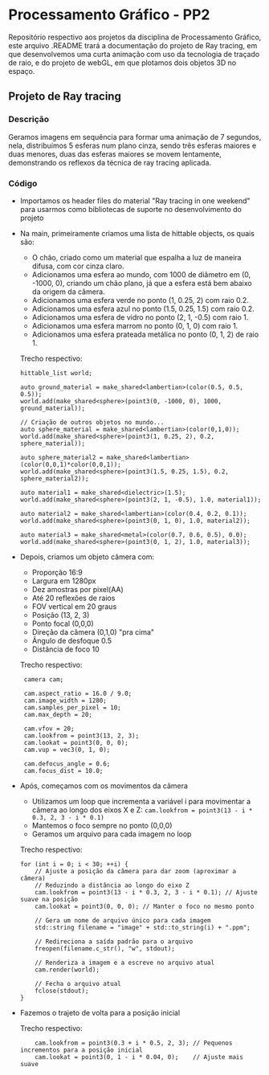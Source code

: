 # Processamento Gráfico - PP2
Repositório respectivo aos projetos da disciplina de Processamento Gráfico, este arquivo .README trará a documentação do projeto de Ray tracing, em que desenvolvemos uma curta animação com uso da tecnologia de traçado de raio, e do projeto de webGL, em que plotamos dois objetos 3D no espaço.

## Projeto de Ray tracing
### Descrição
Geramos imagens em sequência para formar uma animação de 7 segundos, nela, distribuímos 5 esferas num plano cinza, sendo três esferas maiores e duas menores, duas das esferas maiores se movem lentamente, demonstrando os reflexos da técnica de ray tracing aplicada.

### Código

- Importamos os header files do material "Ray tracing in one weekend" para usarmos como bibliotecas de suporte no desenvolvimento do projeto

- Na main, primeiramente criamos uma lista de hittable objects, os quais são:

	- O chão, criado como um material que espalha a luz de maneira difusa, com cor cinza claro.
	- Adicionamos uma esfera ao mundo, com 1000 de diâmetro em (0, -1000, 0), criando um chão plano, já que a esfera está bem abaixo da origem da câmera.
	- Adicionamos uma esfera verde no ponto (1, 0.25, 2) com raio 0.2.
	- Adicionamos uma esfera azul no ponto (1.5, 0.25, 1.5) com raio 0.2.
	- Adicionamos uma esfera de vidro no ponto (2, 1, -0.5) com raio 1.
	- Adicionamos uma esfera marrom no ponto (0, 1, 0) com raio 1.
	- Adicionamos uma esfera prateada metálica no ponto (0, 1, 2) de raio 1.
	
    Trecho respectivo:
	````
    hittable_list world;

    auto ground_material = make_shared<lambertian>(color(0.5, 0.5, 0.5));
    world.add(make_shared<sphere>(point3(0, -1000, 0), 1000, ground_material));

    // Criação de outros objetos no mundo...
    auto sphere_material = make_shared<lambertian>(color(0,1,0));
    world.add(make_shared<sphere>(point3(1, 0.25, 2), 0.2, sphere_material));

    auto sphere_material2 = make_shared<lambertian>(color(0,0,1)*color(0,0,1));
    world.add(make_shared<sphere>(point3(1.5, 0.25, 1.5), 0.2, sphere_material2));

    auto material1 = make_shared<dielectric>(1.5);
    world.add(make_shared<sphere>(point3(2, 1, -0.5), 1.0, material1));

    auto material2 = make_shared<lambertian>(color(0.4, 0.2, 0.1));
    world.add(make_shared<sphere>(point3(0, 1, 0), 1.0, material2));

    auto material3 = make_shared<metal>(color(0.7, 0.6, 0.5), 0.0);
    world.add(make_shared<sphere>(point3(0, 1, 2), 1.0, material3)); 
    ````
- Depois, criamos um objeto câmera com:
	- Proporção 16:9
	- Largura em 1280px
	- Dez amostras por pixel(AA)
	- Até 20 reflexões de raios
	- FOV vertical em 20 graus
	- Posição (13, 2, 3)
	- Ponto focal (0,0,0)
	- Direção da câmera (0,1,0) "pra cima" 
	- Ângulo de desfoque 0.5
	- Distância de foco 10
   
   Trecho respectivo:
   ````
    camera cam;

    cam.aspect_ratio = 16.0 / 9.0;
    cam.image_width = 1280;
    cam.samples_per_pixel = 10;
    cam.max_depth = 20;

    cam.vfov = 20;
    cam.lookfrom = point3(13, 2, 3);
    cam.lookat = point3(0, 0, 0);
    cam.vup = vec3(0, 1, 0);

    cam.defocus_angle = 0.6;
    cam.focus_dist = 10.0;
    ````
- Após, começamos com os movimentos da câmera
	- Utilizamos um loop que incrementa a variável i para movimentar a câmera ao longo dos eixos X e Z: ````cam.lookfrom = point3(13 - i * 0.3, 2, 3 - i * 0.1)````
	- Mantemos o foco sempre no ponto (0,0,0)
	- Geramos um arquivo para cada imagem no loop

	Trecho respectivo:
    ````    // Loop para gerar diferentes imagens(ida)
    for (int i = 0; i < 30; ++i) {
        // Ajuste a posição da câmera para dar zoom (aproximar a câmera)
        // Reduzindo a distância ao longo do eixo Z
        cam.lookfrom = point3(13 - i * 0.3, 2, 3 - i * 0.1); // Ajuste suave na posição
        cam.lookat = point3(0, 0, 0); // Manter o foco no mesmo ponto

        // Gera um nome de arquivo único para cada imagem
        std::string filename = "image" + std::to_string(i) + ".ppm";

        // Redireciona a saída padrão para o arquivo
        freopen(filename.c_str(), "w", stdout);

        // Renderiza a imagem e a escreve no arquivo atual
        cam.render(world);

        // Fecha o arquivo atual
        fclose(stdout);
    } 
    ````
- Fazemos o trajeto de volta para a posição inicial
	
    Trecho respectivo:
    ````        
    	cam.lookfrom = point3(0.3 + i * 0.5, 2, 3); // Pequenos incrementos para a posição inicial
        cam.lookat = point3(0, 1 - i * 0.04, 0);    // Ajuste mais suave
    ````
    

   